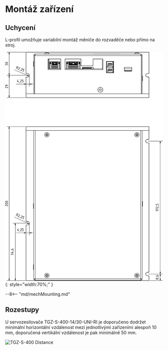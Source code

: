 # Montáž zařízení
## Uchycení
L-profil umožňuje variabilní montáž měniče do rozvaděče nebo přímo na stroj. 

![TGZ-S-400-14/30-UNI-RI Mounting](../img/mounting.webp){: style="width:70%;" }

--8<-- "md/mechMounting.md"

## Rozestupy
U servozesilovače TGZ-S-400-14/30-UNI-RI je doporučeno dodržet minimální horizontální vzdálenost mezi jednotlivými zařízeními alespoň 10 mm, doporučená vertikální vzdálenost je pak minimálně 50 mm.

![TGZ-S-400 Distance](../../../../source/img/placement1.png)